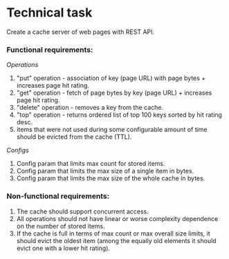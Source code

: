 # Technical task
Create a cache server of web pages with REST API. 

### Functional requirements:
*Operations*
1) "put" operation - association of key (page URL) with page bytes + increases page hit rating.
2) "get" operation - fetch of page bytes by key (page URL) + increases page hit rating.
3) "delete" operation - removes a key from the cache. 
4) "top" operation - returns ordered list of top 100 keys sorted by hit rating desc.
5) items that were not used during some configurable amount of time should be evicted from the cache (TTL).

*Configs*
1) Config param that limits max count for stored items.
2) Config param that limits the max size of a single item in bytes.
3) Config param that limits the max size of the whole cache in bytes.


### Non-functional requirements:
1) The cache should support concurrent access.
2) All operations should not have linear or worse complexity dependence on the number of stored items.
3) If the cache is full in terms of max count or max overall size limits, it should evict the oldest item (among the equally old elements it should evict one with a lower hit rating).
